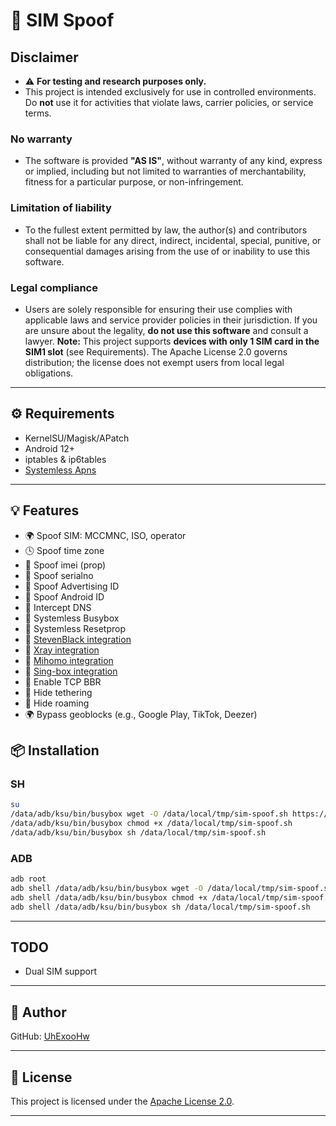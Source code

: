 # 🚀 SIM Spoof

## Disclaimer
* ⚠️ **For testing and research purposes only.**  
* This project is intended exclusively for use in controlled environments. Do **not** use it for activities that violate laws, carrier policies, or service terms.
### No warranty  
* The software is provided **"AS IS"**, without warranty of any kind, express or implied, including but not limited to warranties of merchantability, fitness for a particular purpose, or non-infringement.
### Limitation of liability  
* To the fullest extent permitted by law, the author(s) and contributors shall not be liable for any direct, indirect, incidental, special, punitive, or consequential damages arising from the use of or inability to use this software.
### Legal compliance  
* Users are solely responsible for ensuring their use complies with applicable laws and service provider policies in their jurisdiction. If you are unsure about the legality, **do not use this software** and consult a lawyer.
**Note:** This project supports **devices with only 1 SIM card in the SIM1 slot** (see Requirements). The Apache License 2.0 governs distribution; the license does not exempt users from local legal obligations.

---

## ⚙️ Requirements

* KernelSU/Magisk/APatch
* Android 12+
* iptables & ip6tables
* [Systemless Apns](https://github.com/UhExooHw/systemless-apns)

---

## 💡 Features

* 🌍 Spoof SIM: MCCMNC, ISO, operator
* 🕓 Spoof time zone
* 📶 Spoof imei (prop)
* 🔐 Spoof serialno
* 🔐 Spoof Advertising ID
* 🔐 Spoof Android ID
* 🔐 Intercept DNS
* 🔐 Systemless Busybox
* 🔐 Systemless Resetprop
* 🔐 [StevenBlack integration](https://github.com/StevenBlack/hosts)
* 🔐 [Xray integration](https://github.com/XTLS/Xray-core)
* 🔐 [Mihomo integration](https://github.com/MetaCubeX/mihomo)
* 🔐 [Sing-box integration](https://github.com/SagerNet/sing-box)
* 🚀 Enable TCP BBR
* 📶 Hide tethering
* 📶 Hide roaming
* 🌍 Bypass geoblocks (e.g., Google Play, TikTok, Deezer)

## 📦 Installation

### SH

```bash
su
/data/adb/ksu/bin/busybox wget -O /data/local/tmp/sim-spoof.sh https://raw.githubusercontent.com/UhExooHw/sim-spoof/main/data/local/tmp/sim-spoof.sh
/data/adb/ksu/bin/busybox chmod +x /data/local/tmp/sim-spoof.sh
/data/adb/ksu/bin/busybox sh /data/local/tmp/sim-spoof.sh
```

### ADB

```bash
adb root
adb shell /data/adb/ksu/bin/busybox wget -O /data/local/tmp/sim-spoof.sh https://raw.githubusercontent.com/UhExooHw/sim-spoof/main/data/local/tmp/sim-spoof.sh
adb shell /data/adb/ksu/bin/busybox chmod +x /data/local/tmp/sim-spoof.sh
adb shell /data/adb/ksu/bin/busybox sh /data/local/tmp/sim-spoof.sh
```

---

## TODO
* Dual SIM support

---

## 👤 Author

GitHub: [UhExooHw](https://github.com/UhExooHw)


---

## 📄 License
This project is licensed under the [Apache License 2.0](LICENSE).

---
